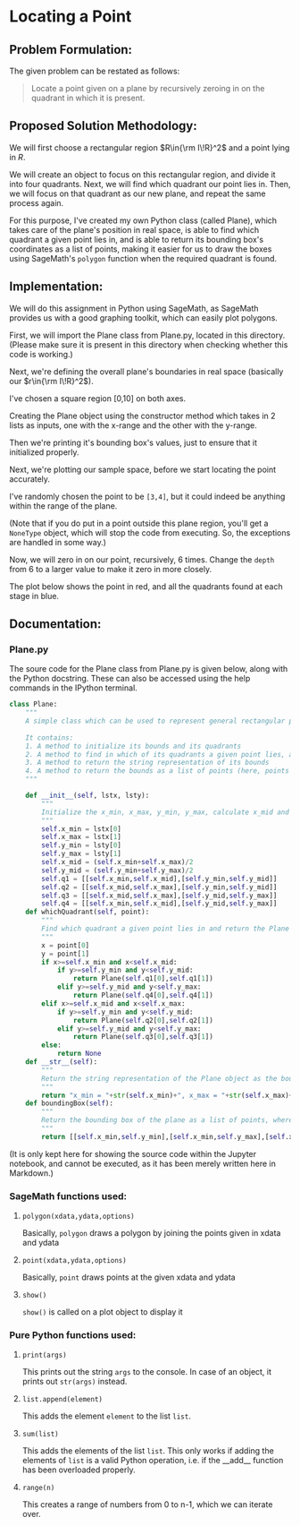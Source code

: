 # Locating a Point

## Problem Formulation:

The given problem can be restated as follows: 

> Locate a point given on a plane by recursively zeroing in on the quadrant in which it is present.

## Proposed Solution Methodology:

We will first choose a rectangular region $R\in{\rm I\!R}^2$ and a point lying in $R$.

We will create an object to focus on this rectangular region, and divide it into four quadrants. Next, we will find which quadrant our point lies in. Then, we will focus on that quadrant as our new plane, and repeat the same process again.

For this purpose, I've created my own Python class (called Plane), which takes care of the plane's position in real space, is able to find which quadrant a given point lies in, and is able to return its bounding box's coordinates as a list of points, making it easier for us to draw the boxes using SageMath's `polygon` function when the required quadrant is found.

## Implementation:

We will do this assignment in Python using SageMath, as SageMath provides us with a good graphing toolkit, which can easily plot polygons.

First, we will import the Plane class from Plane.py, located in this directory. (Please make sure it is present in this directory when checking whether this code is working.)

Next, we're defining the overall plane's boundaries in real space (basically our $r\in{\rm I\!R}^2$).

I've chosen a square region [0,10] on both axes.

Creating the Plane object using the constructor method which takes in 2 lists as inputs, one with the x-range and the other with the y-range.

Then we're printing it's bounding box's values, just to ensure that it initialized properly.

Next, we're plotting our sample space, before we start locating the point accurately.

I've randomly chosen the point to be `[3,4]`, but it could indeed be anything within the range of the plane.

(Note that if you do put in a point outside this plane region, you'll get a `NoneType` object, which will stop the code from executing. So, the exceptions are handled in some way.)

Now, we will zero in on our point, recursively, 6 times. Change the `depth` from 6 to a larger value to make it zero in more closely.

The plot below shows the point in red, and all the quadrants found at each stage in blue.

## Documentation:

### Plane.py
The soure code for the Plane class from Plane.py is given below, along with the Python docstring. These can also be accessed using the help commands in the IPython terminal.


```python
class Plane:
    """
    A simple class which can be used to represent general rectangular planes
    
    It contains:
    1. A method to initialize its bounds and its quadrants
    2. A method to find in which of its quadrants a given point lies, and it returns a new object of the same type which represents that quadrant of the plane
    3. A method to return the string representation of its bounds
    4. A method to return the bounds as a list of points (here, points are 1x2 lists)
    """

    def __init__(self, lstx, lsty):
        """
        Initialize the x_min, x_max, y_min, y_max, calculate x_mid and y_mid to make it easier to calculate the quadrants bounds
        """
        self.x_min = lstx[0]
        self.x_max = lstx[1]
        self.y_min = lsty[0]
        self.y_max = lsty[1]
        self.x_mid = (self.x_min+self.x_max)/2
        self.y_mid = (self.y_min+self.y_max)/2
        self.q1 = [[self.x_min,self.x_mid],[self.y_min,self.y_mid]]
        self.q2 = [[self.x_mid,self.x_max],[self.y_min,self.y_mid]]
        self.q3 = [[self.x_mid,self.x_max],[self.y_mid,self.y_max]]
        self.q4 = [[self.x_min,self.x_mid],[self.y_mid,self.y_max]]
    def whichQuadrant(self, point):
        """
        Find which quadrant a given point lies in and return the Plane object representing that
        """
        x = point[0]
        y = point[1]
        if x>=self.x_min and x<self.x_mid:
            if y>=self.y_min and y<self.y_mid:
                return Plane(self.q1[0],self.q1[1])
            elif y>=self.y_mid and y<self.y_max:
                return Plane(self.q4[0],self.q4[1])
        elif x>=self.x_mid and x<self.x_max:
            if y>=self.y_min and y<self.y_mid:
                return Plane(self.q2[0],self.q2[1])
            elif y>=self.y_mid and y<self.y_max:
                return Plane(self.q3[0],self.q3[1])
        else:
            return None
    def __str__(self):
        """
        Return the string representation of the Plane object as the bounding values
        """
        return "x_min = "+str(self.x_min)+", x_max = "+str(self.x_max)+"\ny_min = "+str(self.y_min)+", y_max = "+str(self.y_max)
    def boundingBox(self):
        """
        Return the bounding box of the plane as a list of points, where points are 1x2 lists
        """
        return [[self.x_min,self.y_min],[self.x_min,self.y_max],[self.x_max,self.y_max],[self.x_max,self.y_min]]
```
(It is only kept here for showing the source code within the Jupyter notebook, and cannot be executed, as it has been merely written here in Markdown.)

### SageMath functions used:

1. `polygon(xdata,ydata,options)`
    
    Basically, `polygon` draws a polygon by joining the points given in xdata and ydata

2. `point(xdata,ydata,options)`

    Basically, `point` draws points at the given xdata and ydata

3. `show()`

    `show()` is called on a plot object to display it

### Pure Python functions used:

1. `print(args)`

    This prints out the string `args` to the console. In case of an object, it prints out `str(args)` instead.
2. `list.append(element)`

    This adds the element `element` to the list `list`.
3. `sum(list)`

    This adds the elements of the list `list`. This only works if adding the elements of `list` is a valid Python operation, i.e. if the \_\_add\_\_ function has been overloaded properly.
    
4. `range(n)`

    This creates a range of numbers from 0 to n-1, which we can iterate over.
